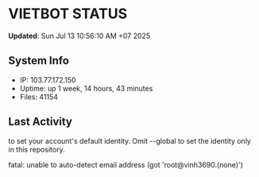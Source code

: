 # VIETBOT STATUS
**Updated**: Sun Jul 13 10:56:10 AM +07 2025

## System Info
- IP: 103.77.172.150
- Uptime: up 1 week, 14 hours, 43 minutes
- Files: 41154

## Last Activity

to set your account's default identity.
Omit --global to set the identity only in this repository.

fatal: unable to auto-detect email address (got 'root@vinh3690.(none)')
